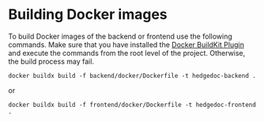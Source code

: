 # Building Docker images

To build Docker images of the backend or frontend use the following commands.
Make sure that you have installed the [Docker BuildKit Plugin][buildkit] and
execute the commands from the root level of the project.
Otherwise, the build process may fail.

<!-- markdownlint-disable proper-names -->
```shell
docker buildx build -f backend/docker/Dockerfile -t hedgedoc-backend .
```
<!-- markdownlint-enable proper-names -->

or

<!-- markdownlint-disable proper-names -->
```shell
docker buildx build -f frontend/docker/Dockerfile -t hedgedoc-frontend .
```
<!-- markdownlint-enable proper-names -->

[buildkit]: https://docs.docker.com/build/install-buildx/
